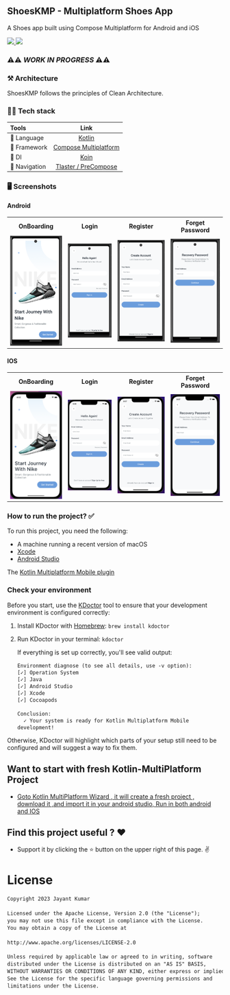 ## ShoesKMP - Multiplatform Shoes App

  <p align="left"> A Shoes app built using Compose Multiplatform for Android and iOS </p>

  <p align="left">
      <a href = "https://github.com/JetBrains/compose-multiplatform/releases">
        <img src = "https://img.shields.io/badge/Compose%20Multiplatform-1.5.3-blue.svg?color=blue&style=for-the-badge" />
      </a>
      <a href="https://kotlinlang.org/docs/releases.html">
        <img src="https://img.shields.io/badge/Kotlin-1.9.10-blue.svg?color=blue&style=for-the-badge"/>
      </a>
  </p>

### ⚠️⚠️ _WORK IN PROGRESS_ ⚠️⚠️

### ⚒️ Architecture

ShoesKMP follows the principles of Clean Architecture.

### 👨‍💻 Tech stack

| Tools          |                                    Link                                     |
|:---------------|:---------------------------------------------------------------------------:|
| 🤖  Language   |                      [Kotlin](https://kotlinlang.org)                       |
| 🩶  Framework  | [Compose Multiplatform](https://www.jetbrains.com/lp/compose-multiplatform) |
| 💉  DI         |         [Koin](https://insert-koin.io/docs/reference/koin-mp/kmp/)          |
| 🧭  Navigation |        [Tlaster / PreCompose](https://github.com/Tlaster/PreCompose)        |

### 🖥️ Screenshots

#### Android

<table style="width:100%">
  <tr>
    <th>OnBoarding</th>
<th>Login</th>
<th>Register</th>
<th>Forget Password</th>
  </tr>
  <tr>
    <td><img src = "screenshots/android_1.png" width=150/></td>
 <td><img src = "screenshots/android_2.png" width=150/></td>
 <td><img src = "screenshots/android_3.png" width=150/></td>
 <td><img src = "screenshots/android_4.png" width=150/></td>
  </tr>
</table>

#### IOS

<table style="width:100%">
  <tr>
    <th>OnBoarding</th>
<th>Login</th>
<th>Register</th>
<th>Forget Password</th>
  </tr>
  <tr>
    <td><img src = "screenshots/ios_1.png" width=150/></td>
<td><img src = "screenshots/ios_2.png" width=150/></td>
<td><img src = "screenshots/ios_3.png" width=150/></td>
<td><img src = "screenshots/ios_4.png" width=150/></td>

  </tr>
</table>

### How to run the project? ✅

To run this project, you need the following:

* A machine running a recent version of macOS
* [Xcode](https://apps.apple.com/us/app/xcode/id497799835)
* [Android Studio](https://developer.android.com/studio)

The [Kotlin Multiplatform Mobile plugin](https://plugins.jetbrains.com/plugin/14936-kotlin-multiplatform-mobile)

### Check your environment

Before you start, use the [KDoctor](https://github.com/Kotlin/kdoctor) tool to ensure that your
development environment is configured correctly:

1. Install KDoctor with [Homebrew](https://brew.sh/): ``brew install kdoctor``

2. Run KDoctor in your terminal: ``kdoctor``

   If everything is set up correctly, you'll see valid output:

   ```text
   Environment diagnose (to see all details, use -v option):
   [✓] Operation System
   [✓] Java
   [✓] Android Studio
   [✓] Xcode
   [✓] Cocoapods
   
   Conclusion:
     ✓ Your system is ready for Kotlin Multiplatform Mobile development!
   ```

Otherwise, KDoctor will highlight which parts of your setup still need to be configured and will
suggest a way to fix them.

## Want to start with fresh Kotlin-MultiPlatform Project

* [Goto Kotlin MultiPlatform Wizard , it will create a fresh project , download it ,and import it in your android studio, Run in both android and IOS ](https://kmp.jetbrains.com/?_gl=1*xbev41*_ga*NDMwNjQ1NjU1LjE2ODU0NjU2Mzk.*_ga_9J976DJZ68*MTY5OTg1NTg2My43LjEuMTY5OTg1NTk2OC4xNS4wLjA.&_ga=2.197527980.248806873.1699855864-430645655.1685465639)

## Find this project useful ? ❤️

- Support it by clicking the ⭐️ button on the upper right of this page. ✌️

# License

```markdown
Copyright 2023 Jayant Kumar

Licensed under the Apache License, Version 2.0 (the "License");
you may not use this file except in compliance with the License.
You may obtain a copy of the License at

http://www.apache.org/licenses/LICENSE-2.0

Unless required by applicable law or agreed to in writing, software
distributed under the License is distributed on an "AS IS" BASIS,
WITHOUT WARRANTIES OR CONDITIONS OF ANY KIND, either express or implied.
See the License for the specific language governing permissions and
limitations under the License.
```
